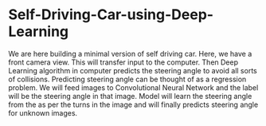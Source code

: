# Self-Driving-Car-using-Deep-Learning
We are here building a minimal version of self driving car. Here, we have a front camera view. This will transfer input to the computer. Then Deep Learning algorithm
in computer predicts the steering angle to avoid all sorts of collisions. Predicting steering angle can be thought of as a regression problem. 
We will feed images to Convolutional Neural Network and the label will be the steering angle in that image. Model will learn the steering angle from the as
per the turns in the image and will finally predicts steering angle for unknown images.
